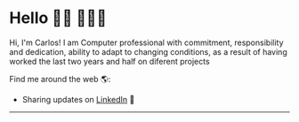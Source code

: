 # Hello 👋🏾 👩🏾‍💻

Hi, I'm Carlos! I am Computer professional with commitment, responsibility and dedication, ability to adapt to changing conditions, as a result of having worked the last two years and half on diferent projects

Find me around the web 🌎:
- Sharing updates on <a href="https://www.linkedin.com/in/carlos-perez-21978299/">LinkedIn</a> 💼


---
<!-- ### Hi there 👋

<!--
**cperezqu/cperezqu** is a ✨ _special_ ✨ repository because its `README.md` (this file) appears on your GitHub profile.

Here are some ideas to get you started:

- 🔭 I’m currently working on ...
- 🌱 I’m currently learning ...
- 👯 I’m looking to collaborate on ...
- 🤔 I’m looking for help with ...
- 💬 Ask me about ...
- 📫 How to reach me: ...
- 😄 Pronouns: ...
- ⚡ Fun fact: ...
-->
